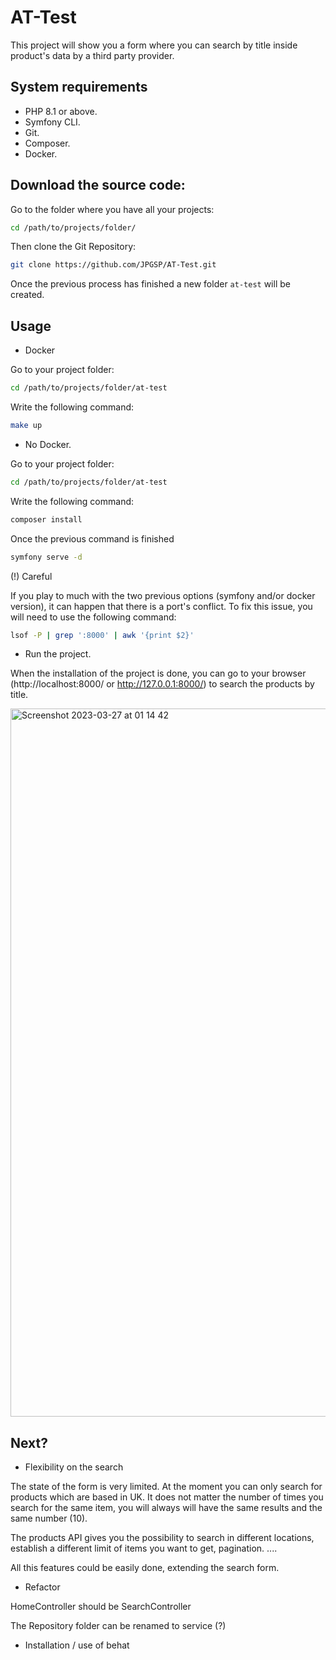 # AT-Test

This project will show you a form where you can search by title inside product's data by a third party provider.

## System requirements

 - PHP 8.1 or above.
 - Symfony CLI.
 - Git.
 - Composer.
 - Docker.
 
## Download the source code:

Go to the folder where you have all your projects:

```bash
cd /path/to/projects/folder/
```

Then clone the Git Repository:

```bash
git clone https://github.com/JPGSP/AT-Test.git
```

Once the previous process has finished a new folder ```at-test``` will be created.

## Usage

- Docker

Go to your project folder:

```bash
cd /path/to/projects/folder/at-test
```

Write the following command:

```bash
make up
```

- No Docker.

Go to your project folder:

```bash
cd /path/to/projects/folder/at-test
```

Write the following command:

```bash
composer install
```

Once the previous command is finished
```bash
symfony serve -d
```

(!) Careful

If you play to much with the two previous options (symfony and/or docker version), it can happen that there is a port's conflict.
To fix this issue, you will need to use the following command:
```bash
lsof -P | grep ':8000' | awk '{print $2}'
```

- Run the project.

When the installation of the project is done, you can go to your browser (http://localhost:8000/ or http://127.0.0.1:8000/)
to search the products by title.



<img width="1133" alt="Screenshot 2023-03-27 at 01 14 42" src="https://user-images.githubusercontent.com/31289182/227813976-0ca8afd5-a271-4711-a83a-d6806e951a38.png">


## Next?

- Flexibility on the search

The state of the form is very limited. At the moment you can only search for products which are based in UK.
It does not matter the number of times you search for the same item, you will always will have the same results and the same number (10).

The products API gives you the possibility to search in different locations, establish a different limit of items you want to get, pagination. ....

All this features could be easily done, extending the search form.

- Refactor

HomeController should be SearchController

The Repository folder can be renamed to service (?)

- Installation / use of behat
